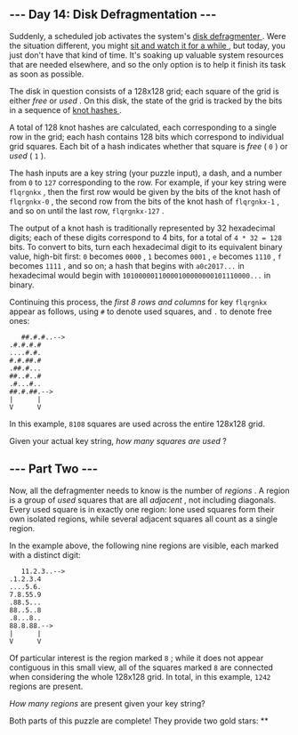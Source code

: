 ##  \--- Day 14: Disk Defragmentation ---

Suddenly, a scheduled job activates the system's [ disk defragmenter
](https://en.wikipedia.org/wiki/Defragmentation) . Were the situation
different, you might [ sit and watch it for a while
](https://www.youtube.com/watch?v=kPv1gQ5Rs8A&t=37) , but today, you just
don't have that kind of time. It's soaking up valuable system resources that
are needed elsewhere, and so the only option is to help it finish its task as
soon as possible.

The disk in question consists of a 128x128 grid; each square of the grid is
either _free_ or _used_ . On this disk, the state of the grid is tracked by
the bits in a sequence of [ knot hashes ](10) .

A total of 128 knot hashes are calculated, each corresponding to a single row
in the grid; each hash contains 128 bits which correspond to individual grid
squares. Each bit of a hash indicates whether that square is _free_ ( ` 0 ` )
or _used_ ( ` 1 ` ).

The hash inputs are a key string (your puzzle input), a dash, and a number
from ` 0 ` to ` 127 ` corresponding to the row. For example, if your key
string were ` flqrgnkx ` , then the first row would be given by the bits of
the knot hash of ` flqrgnkx-0 ` , the second row from the bits of the knot
hash of ` flqrgnkx-1 ` , and so on until the last row, ` flqrgnkx-127 ` .

The output of a knot hash is traditionally represented by 32 hexadecimal
digits; each of these digits correspond to 4 bits, for a total of ` 4 * 32 =
128 ` bits. To convert to bits, turn each hexadecimal digit to its equivalent
binary value, high-bit first: ` 0 ` becomes ` 0000 ` , ` 1 ` becomes ` 0001 `
, ` e ` becomes ` 1110 ` , ` f ` becomes ` 1111 ` , and so on; a hash that
begins with ` a0c2017... ` in hexadecimal would begin with `
10100000110000100000000101110000... ` in binary.

Continuing this process, the _first 8 rows and columns_ for key ` flqrgnkx `
appear as follows, using ` # ` to denote used squares, and ` . ` to denote
free ones:

    
    
      
       ##.#.#..-->
    .#.#.#.#   
    ....#.#.   
    #.#.##.#   
    .##.#...   
    ##..#..#   
    .#...#..   
    ##.#.##.-->
    |      |   
    V      V
      
     

In this example, ` 8108 ` squares are used across the entire 128x128 grid.

Given your actual key string, _how many squares are used_ ?

##  \--- Part Two ---

Now,  all the defragmenter needs to know  is the number of _regions_ . A
region is a group of _used_ squares that are all _adjacent_ , not including
diagonals. Every used square is in exactly one region: lone used squares form
their own isolated regions, while several adjacent squares all count as a
single region.

In the example above, the following nine regions are visible, each marked with
a distinct digit:

    
    
      
       11.2.3..-->
    .1.2.3.4   
    ....5.6.   
    7.8.55.9   
    .88.5...   
    88..5..8   
    .8...8..   
    88.8.88.-->
    |      |   
    V      V
      
     

Of particular interest is the region marked ` 8 ` ; while it does not appear
contiguous in this small view, all of the squares marked ` 8 ` are connected
when considering the whole 128x128 grid. In total, in this example, ` 1242 `
regions are present.

_How many regions_ are present given your key string?

Both parts of this puzzle are complete! They provide two gold stars: **

